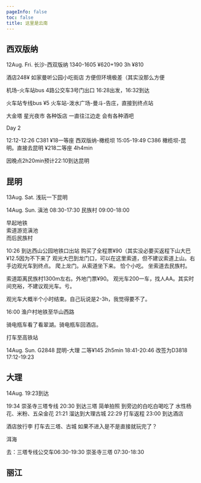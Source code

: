 ```yaml
---
pageInfo: false
toc: false
title: 这里是云南
---
```


## 西双版纳

12Aug. Fri. 长沙-西双版纳 1340-1605 ¥620+190 3h ¥810

酒店248¥ 如家曼听公园小吃街店 方便但环境极差（其实没那么方便

机场-火车站bus
4路公交车3号门出口
16:28出发，16:32到达

火车站专线bus ¥5
火车站-泼水广场-曼斗-告庄，直接到终点站

大金塔 星光夜市 各种饭店
一直往江边走 会有各种酒吧

Day 2

12:12-12:26 C381 ¥18一等座 西双版纳-橄榄坝
15:05-19:49 C386 橄榄坝-昆明。直接去昆明 ¥218二等座 4h4min

因晚点2h20min预计22:10到达昆明

## 昆明

13Aug. Sat.
浅玩一下昆明

14Aug. Sun.
滇池 08:30-17:30
民族村 09:00-18:00

早起地铁  
索道游览滇池  
而后民族村

10:26 到达西山公园地铁口出站
购买了全程票¥90（其实没必要买返程下山大巴¥12.5因为不下来了
观光大巴到龙门口，可以在这里索道，但不建议索道上山。右手边观光车到终点。
爬上龙门。从索道坐下来。
恰个小吃。
坐索道去民族村。

索道距离民族村1300m左右。外地门票¥90。
观光车200一车，找人AA。其实时间充裕，不建议观光车。亏。

观光车大概半个小时结束。自己玩说是2-3h，我觉得要不了。

16:00 渔户村地铁至华山西路

骑电瓶车看了看翠湖。骑电瓶车回酒店。

打车至高铁站

14Aug. Sun. G2848 昆明-大理 二等¥145 2h5min
18:41-20:46
改签为D3818 17:12-19:23

## 大理

14Aug. 19:23到达

19:34 崇圣寺三塔专线 
20:30 到达三塔 简单拍照 到旁边的白吃白喝吃了 水性杨花、米粉、五朵金花
21:21 溜达到大理古城
22:29 打车返程
23:00 到达酒店

酒店放行李
打车去三塔、古城
如果不进入是不是直接就玩完了？

洱海

去：三塔专线公交车06:30-19:30
崇圣寺三塔 07:30-18:30


## 丽江
